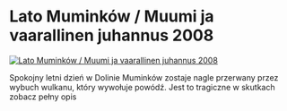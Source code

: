 Lato Muminków / Muumi ja vaarallinen juhannus 2008 
=============
[![Lato Muminków / Muumi ja vaarallinen juhannus 2008 ](http://vidos.pl/images/player.gif)](http://vidos.pl/lato-muminkow-muumi-ja-vaarallinen-juhannus-2008)

 Spokojny letni dzień w Dolinie Muminków zostaje nagle przerwany przez wybuch wulkanu, który wywołuje powódź. Jest to tragiczne w skutkach zobacz pełny opis
